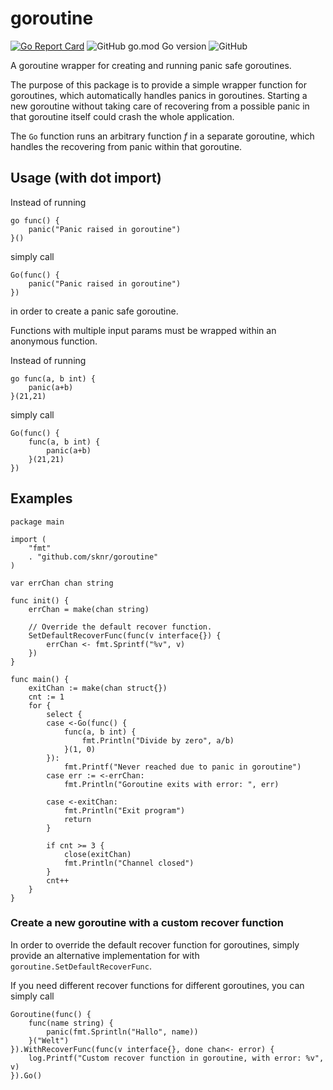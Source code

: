 # goroutine

[![Go Report Card](https://goreportcard.com/badge/github.com/sknr/goroutine)](https://goreportcard.com/report/github.com/sknr/goroutine)
![GitHub go.mod Go version](https://img.shields.io/github/go-mod/go-version/sknr/goroutine?style=flat)
![GitHub](https://img.shields.io/github/license/sknr/goroutine)

A goroutine wrapper for creating and running panic safe goroutines.

The purpose of this package is to provide a simple wrapper function for goroutines, which automatically handles panics
in goroutines. Starting a new goroutine without taking care of recovering from a possible panic in that goroutine itself
could crash the whole application.

The `Go` function runs an arbitrary function *f* in a separate goroutine, which handles the recovering from panic within
that goroutine.

## Usage (with dot import)

Instead of running

```
go func() {
    panic("Panic raised in goroutine")
}()
```

simply call

```
Go(func() {
    panic("Panic raised in goroutine")
})
```
in order to create a panic safe goroutine.

Functions with multiple input params must be wrapped within an anonymous function. 

Instead of running


```
go func(a, b int) {
    panic(a+b)
}(21,21)
```

simply call

```
Go(func() {
    func(a, b int) {
        panic(a+b)
    }(21,21)
})
```

## Examples

```
package main

import (
	"fmt"
	. "github.com/sknr/goroutine"
)

var errChan chan string

func init() {
	errChan = make(chan string)

	// Override the default recover function.
	SetDefaultRecoverFunc(func(v interface{}) {
		errChan <- fmt.Sprintf("%v", v)
	})
}

func main() {
	exitChan := make(chan struct{})
	cnt := 1
	for {
	    select {
		case <-Go(func() {
			func(a, b int) {
				fmt.Println("Divide by zero", a/b)
			}(1, 0)
		}):
			fmt.Printf("Never reached due to panic in goroutine")
		case err := <-errChan:
			fmt.Println("Goroutine exits with error: ", err)

		case <-exitChan:
			fmt.Println("Exit program")
			return
		}

		if cnt >= 3 {
			close(exitChan)
			fmt.Println("Channel closed")
		}
		cnt++
	}
}

```

### Create a new goroutine with a custom recover function

In order to override the default recover function for goroutines, simply provide an alternative implementation for
with `goroutine.SetDefaultRecoverFunc`.

If you need different recover functions for different goroutines, you can simply call

```
Goroutine(func() {
    func(name string) {
        panic(fmt.Sprintln("Hallo", name))
    }("Welt")
}).WithRecoverFunc(func(v interface{}, done chan<- error) {
    log.Printf("Custom recover function in goroutine, with error: %v", v)
}).Go()
```
